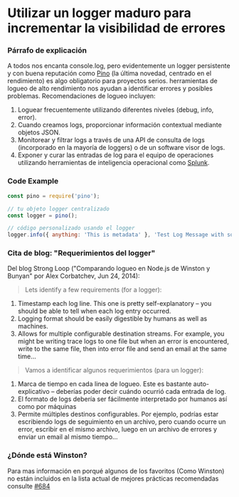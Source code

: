 # Utilizar un logger maduro para incrementar la visibilidad de errores

### Párrafo de explicación

A todos nos encanta console.log, pero evidentemente un logger persistente y con buena reputación como [Pino][pino] (la última novedad, centrado en el rendimiento) es algo obligatorio para proyectos serios.
herramientas de logueo de alto rendimiento nos ayudan a identificar errores y posibles problemas. Recomendaciones de logueo incluyen:

1. Loguear frecuentemente utilizando diferentes niveles (debug, info, error).
2. Cuando creamos logs, proporcionar información contextual mediante objetos JSON.
3. Monitorear y filtrar logs a través de una API de consulta de logs (incorporado en la mayoría de loggers) o de un software visor de logs.
4. Exponer y curar las entradas de log para el equipo de operaciones utilizando herramientas de inteligencia operacional como [Splunk](splunk).

[pino]: https://www.npmjs.com/package/pino
[splunk]: https://www.splunk.com

### Code Example

```JavaScript
const pino = require('pino');

// tu objeto logger centralizado
const logger = pino();

// código personalizado usando el logger
logger.info({ anything: 'This is metadata' }, 'Test Log Message with some parameter %s', 'some parameter');
```

### Cita de blog: "Requerimientos del logger"

Del blog Strong Loop ("Comparando logueo en Node.js de Winston y Bunyan" por Alex Corbatchev, Jun 24, 2014):

> Lets identify a few requirements (for a logger):
1. Timestamp each log line. This one is pretty self-explanatory – you should be able to tell when each log entry occurred.
2. Logging format should be easily digestible by humans as well as machines.
3. Allows for multiple configurable destination streams. For example, you might be writing trace logs to one file but when an error is encountered, write to the same file, then into error file and send an email at the same time…

> Vamos a identificar algunos requerimientos (para un logger):
1. Marca de tiempo en cada linea de logueo. Este es bastante auto-explicativo – deberías poder decir cuándo ocurrió cada entrada de log.
2. El formato de logs debería ser fácilmente interpretado por humanos así como por máquinas
3. Permite múltiples destinos configurables. Por ejemplo, podrías estar escribiendo logs de seguimiento en un archivo, pero cuando ocurre un error, escribir en el mismo archivo, luego en un archivo de errores y enviar un email al mismo tiempo…


### ¿Dónde está Winston?

Para mas información en porqué algunos de los favoritos (Como Winston) no están incluidos en la lista actual de mejores prácticas recomendadas consulte [#684][#684]

[#684]: https://github.com/goldbergyoni/nodebestpractices/issues/684
